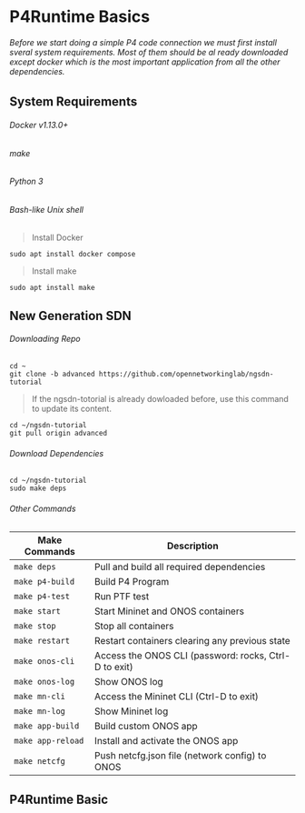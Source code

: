 # P4Runtime Basics
###### Before we start doing a simple P4 code connection we must first install sveral system requirements. Most of them should be al ready downloaded except docker which is the most important application from all the other dependencies.
## System Requirements
###### Docker v1.13.0+
###### make
###### Python 3
###### Bash-like Unix shell
> Install Docker
```
sudo apt install docker compose
```
> Install make
```
sudo apt install make
```
## New Generation SDN
###### Downloading Repo
```
cd ~
git clone -b advanced https://github.com/opennetworkinglab/ngsdn-tutorial
```
> If the ngsdn-totorial is already dowloaded before, use this command to update its content.
```
cd ~/ngsdn-tutorial
git pull origin advanced
```
###### Download Dependencies
```
cd ~/ngsdn-tutorial
sudo make deps
```
###### Other Commands
| Make Commands     | Description                                           |
|-------------------|-------------------------------------------------------|    
|`make deps`        | Pull and build all required dependencies              |
|`make p4-build`    | Build P4 Program                                      |
|`make p4-test`     | Run PTF test                                          |
|`make start`       | Start Mininet and ONOS containers                     |
|`make stop`        | Stop all containers                                   |
|`make restart`     | Restart containers clearing any previous state        |
|`make onos-cli`    | Access the ONOS CLI (password: rocks, Ctrl-D to exit) |
|`make onos-log`    | Show ONOS log                                         |
|`make mn-cli`      | Access the Mininet CLI (Ctrl-D to exit)               |
|`make mn-log`      | Show Mininet log                                      |
|`make app-build`   | Build custom ONOS app                                 |
|`make app-reload`  | Install and activate the ONOS app                     |
|`make netcfg`      | Push netcfg.json file (network config) to ONOS        |
## P4Runtime Basic
